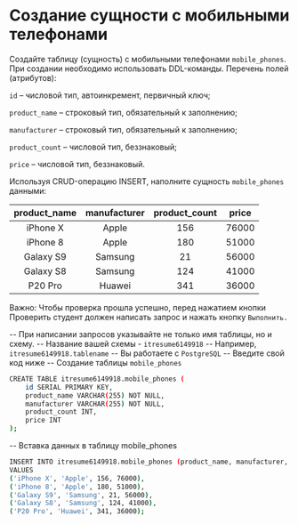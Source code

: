 # Создание сущности с мобильными телефонами

Создайте таблицу (сущность) с мобильными телефонами `mobile_phones`. При создании необходимо использовать DDL-команды.
Перечень полей (атрибутов):

`id` – числовой тип, автоинкремент, первичный ключ;

`product_name` – строковый тип, обязательный к заполнению;

`manufacturer` – строковый тип, обязательный к заполнению;

`product_count` – числовой тип, беззнаковый;

`price` – числовой тип, беззнаковый.

Используя CRUD-операцию INSERT, наполните сущность `mobile_phones` данными:

|product_name|manufacturer|product_count|price|
|:-:|:-:|:-:|:-:|
|iPhone X|Apple|156|76000|
|iPhone 8|Apple|180|51000|
|Galaxy S9|Samsung|21|56000|
|Galaxy S8|Samsung|124|41000|
|P20 Pro|Huawei|341|36000|

Важно: Чтобы проверка прошла успешно, перед нажатием кнопки Проверить студент должен написать запрос и нажать кнопку `Выполнить.`


-- При написании запросов указывайте не только имя таблицы, но и схему.
-- Название вашей схемы - `itresume6149918`
-- Например, `itresume6149918.tablename`
-- Вы работаете с `PostgreSQL`
-- Введите свой код ниже
-- Создание таблицы `mobile_phones`

```sh
CREATE TABLE itresume6149918.mobile_phones (
    id SERIAL PRIMARY KEY,
    product_name VARCHAR(255) NOT NULL,
    manufacturer VARCHAR(255) NOT NULL,
    product_count INT,
    price INT
);
```
-- Вставка данных в таблицу mobile_phones
```sh
INSERT INTO itresume6149918.mobile_phones (product_name, manufacturer, product_count, price)
VALUES 
('iPhone X', 'Apple', 156, 76000),
('iPhone 8', 'Apple', 180, 51000),
('Galaxy S9', 'Samsung', 21, 56000),
('Galaxy S8', 'Samsung', 124, 41000),
('P20 Pro', 'Huawei', 341, 36000);
```